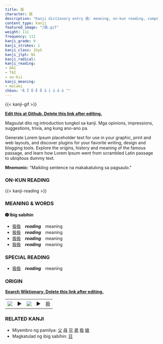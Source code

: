 ```yaml
---
title: 扱
character: 扱
description: "Kanji dictionary entry 扱: meaning, on-kun reading, compounds, origin, related kanji"
content_type: kanji
featured_image: "/扱.gif"
weight: 111
frequency: 111
kanji_grade: 9
kanji_strokes: 1
kanji_class: Jōyō
kanji_jlpt: N1
kanji_radical: 
kanji_reading: 
- DAI
- TAI
- oo-kii
kanji_meaning:
- malaki
chōon: "Ā Ī Ū Ē Ō ā ī ū ē ō ’"
---
```

[//]: # (Don't edit the line below. Kanji animated GIF code is automatically generated.)
{{< kanji-gif >}}

[//]: # (Edit below this line.)

**[Edit this at Github. Delete this link after editing.](https://github.com/tim0g/tim/tree/main/content/kanji/扱/index.md)**

Magsulat dito ng introduction tungkol sa kanji. Mga opinions, impressions, suggestions, trivia, ang kung ano-ano pa.

Generate Lorem Ipsum placeholder text for use in your graphic, print and web layouts, and discover plugins for your favorite writing, design and blogging tools. Explore the origins, history and meaning of the famous passage, and learn how Lorem Ipsum went from scrambled Latin passage to ubiqitous dummy text.
 
**Mnemonic:** "Maikling sentence na makakatulong sa pagsaulo."

### ON-KUN READING

[//]: # (Don't edit the line below. ON-KUN READING code is automatically generated.)
{{< kanji-reading >}}

### MEANING & WORDS

#### ➊ **Ibig sabihin**
  - [扱](../扱)[扱](../扱)　***reading***　meaning
  - [扱](../扱)[扱](../扱)　***reading***　meaning
  - [扱](../扱)[扱](../扱)　***reading***　meaning
  - [扱](../扱)[扱](../扱)　***reading***　meaning

### SPECIAL READING
  - [扱](../扱)[扱](../扱)　***reading***　meaning

### ORIGIN

**[Search Wiktionary. Delete this link after editing.](https://wiktionary.org/wiki/扱)**
<table class="kanji-table"><tr><td>
<img src="60px-扱-bronze.svg.png">
</td><td>▶</td><td>
<img src="60px-扱-oracle.svg.png">
</td><td>▶</td>
<td class="kanji-origin">扱</td>
</tr></table>

### RELATED KANJI
- Miyembro ng pamilya: [父](../父) [母](../母) [兄](../兄) [弟](../弟) [扱](../扱) [娘](../娘)
- Magkatulad ng ibig sabihin: [日](../日)
